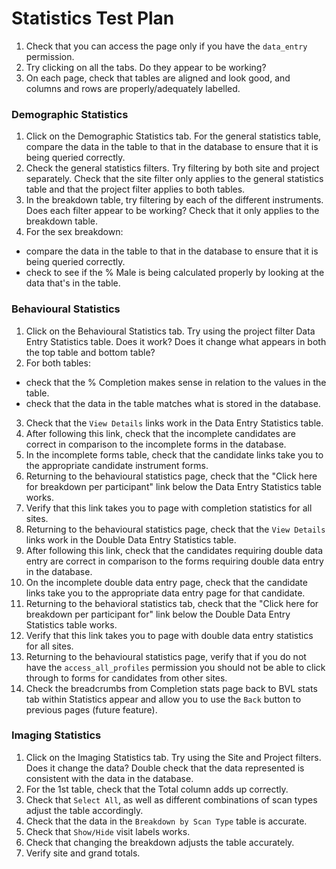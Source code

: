 # Statistics Test Plan

1. Check that you can access the page only if you have the `data_entry` permission.
2. Try clicking on all the tabs. Do they appear to be working?
3. On each page, check that tables are aligned and look good, and columns and rows are properly/adequately labelled.

### Demographic Statistics
1. Click on the Demographic Statistics tab. For the general statistics table, compare the data in the table to that in the database to ensure that it is being queried correctly.
2. Check the general statistics filters. Try filtering by both site and project separately. Check that the site filter only applies to the general statistics table and that the project filter applies to both tables.
3. In the breakdown table, try filtering by each of the different instruments. Does each filter appear to be working? Check that it only applies to the breakdown table.
4. For the sex breakdown:
  - compare the data in the table to that in the database to ensure that it is being queried correctly.
  - check to see if the % Male is being calculated properly by looking at the data that's in the table.

### Behavioural Statistics
1. Click on the Behavioural Statistics tab. Try using the project filter Data Entry Statistics table. Does it work? Does it change what appears in both the top table and bottom table?
2. For both tables:
  - check that the % Completion makes sense in relation to the values in the table.
  - check that the data in the table matches what is stored in the database.
3. Check that the `View Details` links work in the Data Entry Statistics table.
4. After following this link, check that the incomplete candidates are correct in comparison to the incomplete forms in the database.
5. In the incomplete forms table, check that the candidate links take you to the appropriate candidate instrument forms.
6. Returning to the behavioural statistics page, check that the "Click here for breakdown per participant" link below the Data Entry Statistics table works.
7. Verify that this link takes you to page with completion statistics for all sites.
8. Returning to the behavioural statistics page, check that the `View Details` links work in the Double Data Entry Statistics table.
9. After following this link, check that the candidates requiring double data entry are correct in comparison to the forms requiring double data entry in the database.
10. On the incomplete double data entry page, check that the candidate links take you to the appropriate data entry page for that candidate.
11. Returning to the behavioral statistics tab, check that the "Click here for breakdown per participant for" link below the Double Data Entry Statistics table works.
12. Verify that this link takes you to page with double data entry statistics for all sites.
13. Returning to the behavioural statistics page, verify that if you do not have the `access_all_profiles` permission you should not be able to click through to forms for candidates from other sites.
14. Check the breadcrumbs from Completion stats page back to BVL stats tab within Statistics appear and allow you to use the `Back` button to previous pages (future feature).

### Imaging Statistics
1. Click on the Imaging Statistics tab. Try using the Site and Project filters. Does it change the data? Double check that the data represented is consistent with the data in the database.
2. For the 1st table, check that the Total column adds up correctly.
3. Check that `Select All`, as well as different combinations of scan types adjust the table accordingly.
4. Check that the data in the `Breakdown by Scan Type` table is accurate.
5. Check that `Show/Hide` visit labels works.
6. Check that changing the breakdown adjusts the table accurately.
7. Verify site and grand totals.
